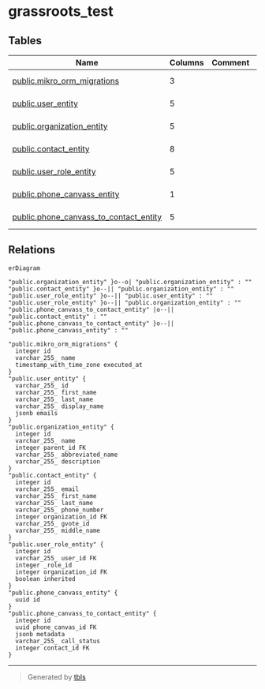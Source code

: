 # grassroots_test

## Tables

| Name                                                                                | Columns | Comment | Type       |
| ----------------------------------------------------------------------------------- | ------- | ------- | ---------- |
| [public.mikro_orm_migrations](public.mikro_orm_migrations.md)                       | 3       |         | BASE TABLE |
| [public.user_entity](public.user_entity.md)                                         | 5       |         | BASE TABLE |
| [public.organization_entity](public.organization_entity.md)                         | 5       |         | BASE TABLE |
| [public.contact_entity](public.contact_entity.md)                                   | 8       |         | BASE TABLE |
| [public.user_role_entity](public.user_role_entity.md)                               | 5       |         | BASE TABLE |
| [public.phone_canvass_entity](public.phone_canvass_entity.md)                       | 1       |         | BASE TABLE |
| [public.phone_canvass_to_contact_entity](public.phone_canvass_to_contact_entity.md) | 5       |         | BASE TABLE |

## Relations

```mermaid
erDiagram

"public.organization_entity" }o--o| "public.organization_entity" : ""
"public.contact_entity" }o--|| "public.organization_entity" : ""
"public.user_role_entity" }o--|| "public.user_entity" : ""
"public.user_role_entity" }o--|| "public.organization_entity" : ""
"public.phone_canvass_to_contact_entity" |o--|| "public.contact_entity" : ""
"public.phone_canvass_to_contact_entity" }o--|| "public.phone_canvass_entity" : ""

"public.mikro_orm_migrations" {
  integer id
  varchar_255_ name
  timestamp_with_time_zone executed_at
}
"public.user_entity" {
  varchar_255_ id
  varchar_255_ first_name
  varchar_255_ last_name
  varchar_255_ display_name
  jsonb emails
}
"public.organization_entity" {
  integer id
  varchar_255_ name
  integer parent_id FK
  varchar_255_ abbreviated_name
  varchar_255_ description
}
"public.contact_entity" {
  integer id
  varchar_255_ email
  varchar_255_ first_name
  varchar_255_ last_name
  varchar_255_ phone_number
  integer organization_id FK
  varchar_255_ gvote_id
  varchar_255_ middle_name
}
"public.user_role_entity" {
  integer id
  varchar_255_ user_id FK
  integer _role_id
  integer organization_id FK
  boolean inherited
}
"public.phone_canvass_entity" {
  uuid id
}
"public.phone_canvass_to_contact_entity" {
  integer id
  uuid phone_canvas_id FK
  jsonb metadata
  varchar_255_ call_status
  integer contact_id FK
}
```

---

> Generated by [tbls](https://github.com/k1LoW/tbls)

